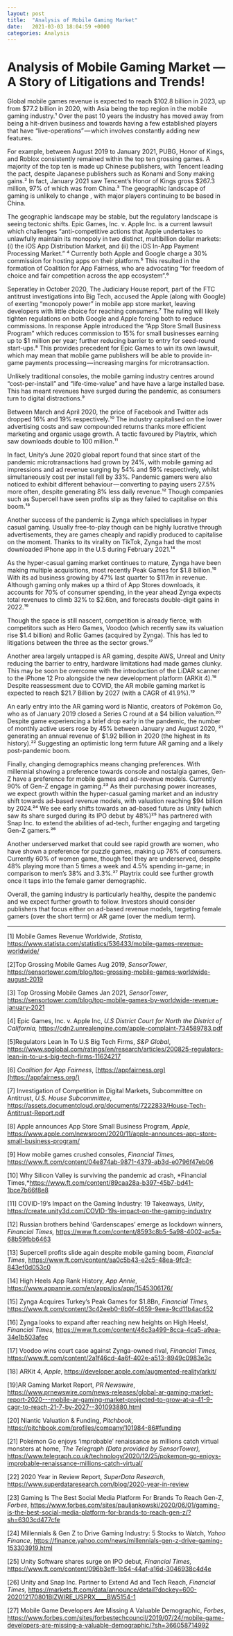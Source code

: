 ```yaml
---
layout: post
title:  "Analysis of Mobile Gaming Market"
date:   2021-03-03 18:04:59 +0000
categories: Analysis
---
```


# Analysis of Mobile Gaming Market — A Story of Litigations and Trends!



Global mobile games revenue is expected to reach \$102.8 billion in 2023, up from $77.2 billion in 2020, with Asia being the top region in the mobile gaming industry.¹ Over the past 10 years the industry has moved away from being a hit-driven business and towards having a few established players that have “live-operations” — which involves constantly adding new features.

For example, between August 2019 to January 2021, PUBG, Honor of Kings, and Roblox consistently remained within the top ten grossing games. A majority of the top ten is made up Chinese publishers, with Tencent leading the pact, despite Japanese publishers such as Konami and Sony making gains.² In fact, January 2021 saw Tencent’s Honor of Kings gross $267.3 million, 97% of which was from China.³ The geographic landscape of gaming is unlikely to change , with major players continuing to be based in China.

The geographic landscape may be stable, but the regulatory landscape is seeing tectonic shifts. Epic Games, Inc. v. Apple Inc. is a current lawsuit which challenges “anti-competitive actions that Apple undertakes to unlawfully maintain its monopoly in two distinct, multibillion dollar markets: (i) the iOS App Distribution Market, and (ii) the iOS In-App Payment Processing Market.” ⁴ Currently both Apple and Google charge a 30% commission for hosting apps on their platform.⁵ This resulted in the formation of Coalition for App Fairness, who are advocating “for freedom of choice and fair competition across the app ecosystem”.⁶

Seperatley in October 2020, The Judiciary House report, part of the FTC antitrust investigations into Big Tech, accused the Apple (along with Google) of exerting “monopoly power” in mobile app store market, leaving developers with little choice for reaching consumers.⁷ The ruling will likely tighten regulations on both Google and Apple forcing both to reduce commissions. In response Apple introduced the “App Store Small Business Program” which reduces commission to 15% for small businesses earning up to $1 million per year; further reducing barrier to entry for seed-round start-ups.⁸ This provides precedent for Epic Games to win its own lawsuit, which may mean that mobile game publishers will be able to provide in-game payments processing — increasing margins for microtransaction.

Unlikely traditional consoles, the mobile gaming industry centres around “cost-per-install” and “life-time-value” and have have a large installed base. This has meant revenues have surged during the pandemic, as consumers turn to digital distractions.⁹

Between March and April 2020, the price of Facebook and Twitter ads dropped 16% and 19% respectively.¹⁰ The industry capitalised on the lower advertising costs and saw compounded returns thanks more efficient marketing and organic usage growth. A tactic favoured by Playtrix, which saw downloads double to 100 million.¹¹

In fact, Unity’s June 2020 global report found that since start of the pandemic microtransactions had grown by 24%, with mobile gaming ad impressions and ad revenue surging by 54% and 59% respectively, whilst simultaneously cost per install fell by 33%. Pandemic gamers were also noticed to exhibit different behaviour — converting to paying users 27.5% more often, despite generating 8% less daily revenue.¹² Though companies such as Supercell have seen profits slip as they failed to capitalise on this boom.¹³

Another success of the pandemic is Zynga which specialises in hyper casual gaming. Usually free-to-play though can be highly lucrative through advertisements, they are games cheaply and rapidly produced to capitalise on the moment. Thanks to its virality on TikTok, Zynga had the most downloaded iPhone app in the U.S during February 2021.¹⁴

As the hyper-casual gaming market continues to mature, Zynga have been making multiple acquisitions, most recently Peak Games for \$1.8 billion.¹⁵ With its ad business growing by 47% last quarter to ​\$117m in revenue. Although gaming only makes up a third of App Stores downloads, it accounts for 70% of consumer spending, in the year ahead Zynga expects total revenues to climb 32% to $2.6bn, and forecasts double-digit gains in 2022.¹⁶

Though the space is still nascent, competition is already fierce, with competitors such as Hero Games, Voodoo (which recently saw its valuation rise $1.4 billion) and Rollic Games (acquired by Zynga). This has led to litigations between the three as the sector grows.¹⁷

Another area largely untapped is AR gaming, despite AWS, Unreal and Unity reducing the barrier to entry, hardware limitations had made games clunky. This may be soon be overcome with the introduction of the LiDAR scanner to the iPhone 12 Pro alongside the new development platform (ARKit 4).¹⁸ Despite reassessment due to COVID, the AR mobile gaming market is expected to reach $21.7 Billion by 2027 (with a CAGR of 41.9%).¹⁹

An early entry into the AR gaming word is Niantic, creators of Pokémon Go, who as of January 2019 closed a Series C round at a \$4 billion valuation.²⁰ Despite game experiencing a brief drop early in the pandemic, the number of monthly active users rose by 45% between January and August 2020, ²¹ generating an annual revenue of $1.92 billion in 2020 (the highest in its history).²² Suggesting an optimistic long term future AR gaming and a likely post-pandemic boom.

Finally, changing demographics means changing preferences. With millennial showing a preference towards console and nostalgia games, Gen-Z have a preference for mobile games and ad-revenue models. Currently 90% of Gen-Z engage in gaming.²³ As their purchasing power increases, we expect growth within the hyper-casual gaming market and an industry shift towards ad-based revenue models, with valuation reaching $94 billion by 2024.²⁴ We see early shifts towards an ad-based future as Unity (which saw its share surged during its IPO debut by 48%)²⁵ has partnered with Snap Inc. to extend the abilities of ad-tech, further engaging and targeting Gen-Z gamers.²⁶

Another underserved market that could see rapid growth are women, who have shown a preference for puzzle games, making up 76% of consumers. Currently 60% of women game, though feel they are underserved, despite 48% playing more than 5 times a week and 4.5% spending in-game; in comparison to men’s 38% and 3.3%.²⁷ Playtrix could see further growth once it taps into the female gamer demographic.

Overall, the gaming industry is particularly healthy, despite the pandemic and we expect further growth to follow. Investors should consider publishers that focus either on ad-based revenue models, targeting female gamers (over the short term) or AR game (over the medium term).

----

[1] Mobile Games Revenue Worldwide, *Statista*, https://www.statista.com/statistics/536433/mobile-games-revenue-worldwide/

[2]Top Grossing Mobile Games Aug 2019, *SensorTower*, https://sensortower.com/blog/top-grossing-mobile-games-worldwide-august-2019

[3] Top Grossing Mobile Games Jan 2021, *SensorTower*, https://sensortower.com/blog/top-mobile-games-by-worldwide-revenue-january-2021

[4] Epic Games, Inc. v. Apple Inc, *U.S District Court for North the District of California,* https://cdn2.unrealengine.com/apple-complaint-734589783.pdf

[5]Regulators Lean In To U.S Big Tech Firms, *S&P Global*, https://www.spglobal.com/ratings/en/research/articles/200825-regulators-lean-in-to-u-s-big-tech-firms-11624217

[6] *Coalition for App Fairness*, [https://appfairness.org](https://appfairness.org/)

[7] Investigation of Competition in Digital Markets, Subcommittee on Antitrust, *U.S. House Subcommittee*,
https://assets.documentcloud.org/documents/7222833/House-Tech-Antitrust-Report.pdf

[8] Apple announces App Store Small Business Program, *Apple*,
https://www.apple.com/newsroom/2020/11/apple-announces-app-store-small-business-program/

[9] How mobile games crushed consoles, *Financial Times,* https://www.ft.com/content/04e874ab-9871-4379-ab3d-e0796f47eb06

[10] Why Silicon Valley is surviving the pandemic ad crash, *Financial Times,*https://www.ft.com/content/89caa28a-b397-45b7-bd41-1bce7b66f8e8

[11] COVID-19’s Impact on the Gaming Industry: 19 Takeaways, *Unity*, https://create.unity3d.com/COVID-19s-impact-on-the-gaming-industry

[12] Russian brothers behind ‘Gardenscapes’ emerge as lockdown winners, *Financial Times,* https://www.ft.com/content/8593c8b5-5a98-4002-ac5a-68b59fbb6463

[13] Supercell profits slide again despite mobile gaming boom, *Financial Times*, https://www.ft.com/content/aa0c5b43-e2c5-48ea-9fc3-843ef0d053c0

[14] High Heels App Rank History, *App Annie*, https://www.appannie.com/en/apps/ios/app/1545306176/

[15] Zynga Acquires Turkey’s Peak Games for $1.8Bn, *Financial Times,* https://www.ft.com/content/3c42eeb0-8b0f-4659-9eea-9cd11b4ac452

[16] Zynga looks to expand after reaching new heights on High Heels!, *Financial Times,* https://www.ft.com/content/46c3a499-8cca-4ca5-a9ea-34e1b503afec

[17] Voodoo wins court case against Zynga-owned rival, *Financial Times,* https://www.ft.com/content/2a1f46cd-4a6f-402e-a513-8949c0983e3c

[18] ARKit 4, *Apple*, https://developer.apple.com/augmented-reality/arkit/

[19]AR Gaming Market Report, *PR Newswire*, https://www.prnewswire.com/news-releases/global-ar-gaming-market-report-2020---mobile-ar-gaming-market-projected-to-grow-at-a-41-9-cagr-to-reach-21-7-by-2027--301093880.html

[20] Niantic Valuation & Funding, *Pitchbook,* https://pitchbook.com/profiles/company/101984-86#funding

[21] Pokémon Go enjoys ‘improbable’ renaissance as millions catch virtual monsters at home, *The Telegraph (Data provided by SensorTower),* https://www.telegraph.co.uk/technology/2020/12/25/pokemon-go-enjoys-improbable-renaissance-millions-catch-virtual/

[22] 2020 Year in Review Report, *SuperData Research*, https://www.superdataresearch.com/blog/2020-year-in-review

[23] Gaming Is The Best Social Media Platform For Brands To Reach Gen-Z, *Forbes*, https://www.forbes.com/sites/pauljankowski/2020/06/01/gaming-is-the-best-social-media-platform-for-brands-to-reach-gen-z/?sh=6303cd477cfe

[24] Millennials & Gen Z to Drive Gaming Industry: 5 Stocks to Watch, *Yahoo Finance*, https://finance.yahoo.com/news/millennials-gen-z-drive-gaming-153303919.html

[25] Unity Software shares surge on IPO debut, *Financial Times,* https://www.ft.com/content/096b3eff-1b54-44af-a16d-3046938c4d4e

[26] Unity and Snap Inc. Partner to Extend Ad and Tech Reach, *Financial Times,* https://markets.ft.com/data/announce/detail?dockey=600-202012170801BIZWIRE_USPRX____BW5154-1

[27] Mobile Game Developers Are Missing A Valuable Demographic, *Forbes*, https://www.forbes.com/sites/forbestechcouncil/2019/07/24/mobile-game-developers-are-missing-a-valuable-demographic/?sh=366058714992
